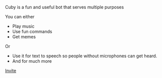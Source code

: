 Cuby is a fun and useful bot that serves multiple purposes 

You can either
* Play music
* Use fun commands
* Get memes

Or
* Use it for text to speech so people without microphones can get heard.
* And for much more

[Invite](https://discord.com/oauth2/authorize?client_id=851876864279838770&permissions=8&scope=bot)